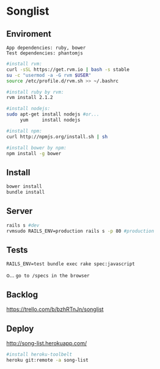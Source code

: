 Songlist
========

## Enviroment

```
App dependencies: ruby, bower
Test dependencies: phantomjs
```

```bash
#install rvm:
curl -sSL https://get.rvm.io | bash -s stable
su -c "usermod -a -G rvm $USER"
source /etc/profile.d/rvm.sh >> ~/.bashrc

#install ruby by rvm:
rvm install 2.1.2

#install nodejs:
sudo apt-get install nodejs #or...
     yum     install nodejs

#install npm:
curl http://npmjs.org/install.sh | sh

#install bower by npm:
npm install -g bower
```

## Install

```bash
bower install
bundle install
```

## Server
```bash
rails s #dev
rvmsudo RAILS_ENV=production rails s -p 80 #production
```

## Tests
`RAILS_ENV=test bundle exec rake spec:javascript`

o...
`go to /specs in the browser`


## Backlog
https://trello.com/b/bzhRTnJn/songlist

## Deploy
http://song-list.herokuapp.com/

```bash
#install heroku-toolbelt
heroku git:remote -a song-list
```